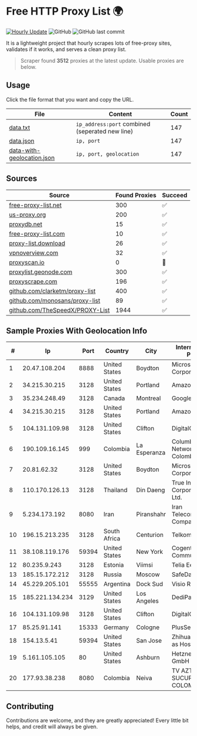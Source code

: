 
# Free HTTP Proxy List 🌍

[![Hourly Update](https://github.com/mertguvencli/http-proxy-list/actions/workflows/main.yml/badge.svg?branch=main)](https://github.com/mertguvencli/http-proxy-list/actions/workflows/main.yml)
![GitHub](https://img.shields.io/github/license/mertguvencli/http-proxy-list)
![GitHub last commit](https://img.shields.io/github/last-commit/mertguvencli/http-proxy-list)

It is a lightweight project that hourly scrapes lots of free-proxy sites, validates if it works, and serves a clean proxy list.


> Scraper found **3512** proxies at the latest update. Usable proxies are below.

## Usage

Click the file format that you want and copy the URL.


|File|Content|Count|
|----|-------|-----|
|[data.txt](https://raw.githubusercontent.com/mertguvencli/http-proxy-list/main/proxy-list/data.txt)|`ip_address:port` combined (seperated new line)|147|
|[data.json](https://raw.githubusercontent.com/mertguvencli/http-proxy-list/main/proxy-list/data.json)|`ip, port`|147|
|[data-with-geolocation.json](https://raw.githubusercontent.com/mertguvencli/http-proxy-list/main/proxy-list/data-with-geolocation.json)|`ip, port, geolocation`|147|

## Sources

|Source|Found Proxies|Succeed|
|------|-------------|-------|
|[free-proxy-list.net](https://free-proxy-list.net)|300|✅|
|[us-proxy.org](https://www.us-proxy.org)|200|✅|
|[proxydb.net](http://proxydb.net)|15|✅|
|[free-proxy-list.com](https://free-proxy-list.com/?page=&port=&type%5B%5D=http&type%5B%5D=https&up_time=0&search=Search)|10|✅|
|[proxy-list.download](https://www.proxy-list.download/HTTP)|26|✅|
|[vpnoverview.com](https://vpnoverview.com/privacy/anonymous-browsing/free-proxy-servers)|32|✅|
|[proxyscan.io](https://www.proxyscan.io)|0|🚫|
|[proxylist.geonode.com](https://proxylist.geonode.com/api/proxy-list?limit=300&page=1&sort_by=lastChecked&sort_type=desc&protocols=http,https)|300|✅|
|[proxyscrape.com](https://api.proxyscrape.com/v2/?request=displayproxies&protocol=http&timeout=10000&country=all&ssl=all&anonymity=all)|196|✅|
|[github.com/clarketm/proxy-list](https://raw.githubusercontent.com/clarketm/proxy-list/master/proxy-list-raw.txt)|400|✅|
|[github.com/monosans/proxy-list](https://raw.githubusercontent.com/monosans/proxy-list/main/proxies/http.txt)|89|✅|
|[github.com/TheSpeedX/PROXY-List](https://raw.githubusercontent.com/TheSpeedX/PROXY-List/master/http.txt)|1944|✅|


## Sample Proxies With Geolocation Info

|#|Ip|Port|Country|City|Internet Service Provider|
|-|--|----|-------|----|-------------------------|
|1|20.47.108.204|8888|United States|Boydton|Microsoft Corporation|
|2|34.215.30.215|3128|United States|Portland|Amazon.com, Inc.|
|3|35.234.248.49|3128|Canada|Montreal|Google LLC|
|4|34.215.30.215|3128|United States|Portland|Amazon.com, Inc.|
|5|104.131.109.98|3128|United States|Clifton|DigitalOcean, LLC|
|6|190.109.16.145|999|Colombia|La Esperanza|Columbus Networks Colombia|
|7|20.81.62.32|3128|United States|Boydton|Microsoft Corporation|
|8|110.170.126.13|3128|Thailand|Din Daeng|True Internet Corporation CO. Ltd.|
|9|5.234.173.192|8080|Iran|Piranshahr|Iran Telecommunication Company PJS|
|10|196.15.213.235|3128|South Africa|Centurion|Telkom SA Ltd.|
|11|38.108.119.176|59394|United States|New York|Cogent Communications|
|12|80.235.9.243|3128|Estonia|Viimsi|Telia Eesti AS|
|13|185.15.172.212|3128|Russia|Moscow|SafeData LLC|
|14|45.229.205.101|55555|Argentina|Dock Sud|Visio RED SRL|
|15|185.221.134.234|3129|United States|Los Angeles|DediPath|
|16|104.131.109.98|3128|United States|Clifton|DigitalOcean, LLC|
|17|85.25.91.141|15333|Germany|Cologne|PlusServer GmbH|
|18|154.13.5.41|59394|United States|San Jose|Zhihua Lu trading as HostHub|
|19|5.161.105.105|80|United States|Ashburn|Hetzner Online GmbH|
|20|177.93.38.238|8080|Colombia|Neiva|TV AZTECA SUCURSAL COLOMBIA|



## Contributing

Contributions are welcome, and they are greatly appreciated! Every
little bit helps, and credit will always be given.

